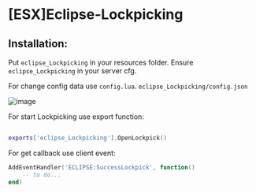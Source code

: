 # [ESX]Eclipse-Lockpicking


## Installation:
Put `eclipse_Lockpicking` in your resources folder.
Ensure `eclipse_Lockpicking` in your server cfg.


For change config data use `config.lua`. `eclipse_Lockpicking/config.json`

![image](https://user-images.githubusercontent.com/36680471/193465693-7f8bf80d-439d-45d6-8d8c-ec6e9021d591.png)

For start Lockpicking use export function:

```lua

exports['eclipse_Lockpicking'].OpenLockpick()
```

For get callback use client event:

```lua
AddEventHandler('ECLIPSE:SuccessLockpick', function()
	-- to do...
end)

```
